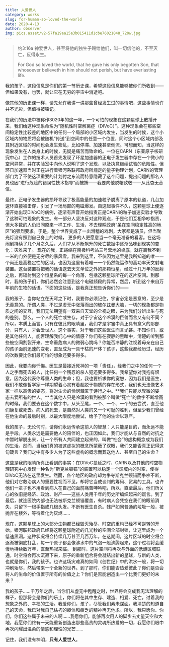```yaml
---
title: 人爱世人
category: works
slug: for-human-so-loved-the-world
date: 2020-4-13
author: observer
img: pics.asset/v2-57fa19aa15a3b015411d1cbe76021848_720w.jpg
---
```


> 约3:16a 神爱世人，甚至将他的独生子赐给他们，叫一切信他的，不至灭亡，反得永生。
>
> For God so loved the world, that he gave his only begotten Son, that whosoever believeth in him should not perish, but have everlasting life.

我的孩子，这段信息是你们的第一节历史课，希望这段信息能够被你们所收到——但如果没有，也罢，就让它在无穷的宇宙中消逝吧。

像其他的历史课一样，请先允许我讲一讲那些曾经发生过的事情吧，这些事情也许并不光彩，但值得被铭记。

在我们的历法中被称作3020年的这一年，一个可怕的现象在这颗星球上散播开来，我们给这种现象命名为“随机性时空解离症（DIVoC）”。这种现象会在那些空间稳定性比较差的地区中的任何一个局部的小区域内发生，当发生的时候，这个小区域内的物质将会被随机“传送”到空间中的任意一个位置，同时这个小区域内部及其附近区域的时间也会发生紊乱，比如停滞、加速甚至倒流。可想而知，当这样的现象发生在人类身上的时候，无疑是痛苦而致命的。一位在CARN（东亚原子核研究中心）工作的技术人员首先发现了环星加速器的正电子发生器中存在一个微小的空间异常，并在实验室中向他人说明了这个发现，以及执意继续试验的危险性。但环日加速器当时正在进行着银河系联邦政府所规定的量子物理计划，CARN的管理部门为了不使这项重要的计划付之东流而特意隐藏了这个问题，提出问题的那名人员也因“进行危险的错误性技术指导”而被捕——我要向他脱帽致敬——从此杳无音信。

最终，正电子发生器的损坏导致了极高能量的加速粒子脱离了原本的轨道，几台加速环直接被击穿，引发了一场局部的电磁爆发。自这起事件不久，这颗星球上便逐渐开始出现DIVoC的病例，逐渐有声音开始指责正是CARN的粒子加速实验才导致了这种可怕现象的发生。有一部分人坚决反对这种观点，于是他们互相争吵指责，但大多数的人仍旧同原来一样工作、生活，不去理睬政府“呆在空间稳定性高的地区”的强烈要求。于是，整个世界变成了一出滑稽的戏剧，大家都是演员，但当聚光灯没有照到自己身上的时候， 更多的人更愿意当一个毫无准备的看客。在这场闹剧持续了几个月之久后，人们才从不断飙升的死亡数据中逐渐品味到现实的变化：灾难来了。
现在的我，正蜷缩在南极科考站三号营地的桌底，就在离我不到一米的门外便是无穷尽的暴风雪。我来到这里，不仅因为这里是我所知道的唯一一个尚还是高稳定性的区域，也因为这里有着唯一一个仍然能运作的高功率天文射电装置。这台装置将把我的话语送去天文单位之外的那颗恒星，经过十几万年的反射之后，再辐射到这个恒星系的每一个角落，包括这颗星球所在的这片空间。到那时，我的孩子们，你们必然会注意到这个电磁频段的异常，然后，听到这个来自万年前的生物的话语。下面的这些话，是我真正想告诉你们的——

我的孩子，当你站立在天穹之下时，我要你必须记住，宇宙必定是恶意的，至少是无善意的。所谓人类，不过是虚无中涨落而出的玻尔兹曼大脑，一切的现象都是物质之间的交互，我们无法期望有一双来自天堂的全视之眼，来为我们分辨出生与死的差别。那么，一个人的死亡或生存，对于宇宙这个冷漠的巨兽而言又有何不同？所以，本质上而言，只有在彼此的眼睛里，我们才是宇宙中真正具有意义的那部分，只有人，才会爱世人。这个事实，对于我们这些医生而言尤甚。不知你们，或是其他任何人，能否理解我们心中的情感？你们有在寂静的黑暗中，清楚的听到那些被空间割裂开来、生命垂危病人的微弱心跳吗？你能否冷静的注视着母亲在自己的孩子面前迅速的变老，直至成为一具干枯的尸体？孩子，这些我都经历过，经历的次数要比你们最可怕的想象还要多得多。

因此，我要向你忏悔。医生是最接近死神的一项「责任」，经我们之中的任何一个人之手而死去的人，比任何一个残忍的杀人犯还要多得多。我希望你对我抱有恨意，因为这代表你尊重人类的生命；但，我也要祈求你的宽恕，因为我们是医生，我们不敢像哲学家一样期望着心灵有着超脱于物质的存在形式，我们也无法像艺术家一样以高傲的姿态，将对生命的怜悯藏匿于诗行之中。**我们只能以卑微的姿态去爱所有的世人。**当其他人只是冷漠的看到被那个叫做“死亡”的数字不断增高的时候，我们要去在这个数字中，从头至尾，一个、一个、一个的去尝试，直至他们康复或死去。病人的死去，是自然对人类的又一个可耻的胜利，但至少我们曾经在他生命的最后时刻，以最大限度地尝试，给予了他的生命以尊严。

我的孩子，无论何时，请你们永远传承这前人的智慧：人只能是目的，而永远不能是手段。人类永远是需要他人的陪伴的，也正因如此，我们才能从与自然的对抗之中暂时解脱出来，让一个所有人共同建立起来的，叫做“社会”的虚构概念成为我们的生活。然而，当我们真的被这虚拟的概念所蒙蔽了双眼，我们又能否真正记得这句箴言？我们之中有多少人为了这些虚构的概念而葬送他人、甚至自己的生命？

这些是我的眼睛所真正看到的事实：在DIVoC蔓延之时，CARN以及其他的时空物理研究中心发现一种名为“斯克兰顿锚”的装置可以稳定一个区域内的时空，使得DIVoC无法在这里发生。然而，各个地区的政府却为争夺斯克兰顿锚而争吵不断，他们对它救治病人的重要性视而不见，却将它当成谈判的筹码、贸易的工具。也许他们一辈子也不用看到病人在自己的面前痛苦呻吟吧，所以，直至最后，他们所关心的依旧是经济、政治、财产——这些人类用千年的历史所编织起来的谎言。到了最后，就连医院内部也无法被斯克兰顿锚覆盖，有时病人会凭空在我们的眼前消失，只留下一根手指或几根头发。不断有医生自杀。残尸如同普通的垃圾一般，被抛弃在楼外，等待着化为灰烬……

现在，这颗星球上的大部分生物都已经毁灭殆尽，时空的重构已经不可逆转的开始。银河联邦政府已经将这颗星球附近的几光秒的空间全部封锁，让这里成为一个低速黑洞。这种状况将会持续几万甚至几百万年，在这期间，这片区域的时空将会逐渐被彻底打乱，每一个原子都会像沸水中的气泡一般沸腾起来，这个过程将会缓慢地持续数万年，直至热寂来临。
到那时，这片空间将再次与外面的低熵区域联通，时空将会再次沉寂下来，原子的重新组合将会凝结出新的星球，与新的人类，也就是你们，我的孩子。也许这场灾难真的如同《创世纪》中的洪水一般，将一切冲刷殆尽，然后带来一个全新的世界。到了那时，你们能否热爱彼此？你们是否会将人的生命的价值置于所有的价值之上？你们是否能创造出一个比我们更好的未来？

我的孩子……千万年之后，当你们从虚无中甦醒之时，世界将会变成我无法理解的样子，但那将会是你们的乐土，你们将在其中生存、建造、相爱、死亡，过着我的想象之外的、幸福的生活。我爱你们，孩子，尽管我们素未谋面。我清楚的知道自己的天命，我已对我自己枯朽的躯体和疲乏的精神再无他求。所以，我只愿你、你们，你们这些属于未来的人啊……我愿你们，能够再次用人的脚步去丈量天空和大地，我愿你们终有一天能重新创造出那些高贵的灵魂所热爱的一切，我愿你们眼中再次闪耀出温柔的情感和理性的光芒……

记住，我们没有神明，**只有人爱世人**。